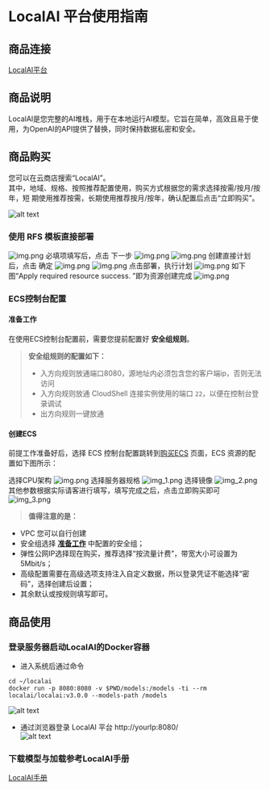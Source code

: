 # LocalAI 平台使用指南
## 商品连接
[LocalAI平台](https://marketplace.huaweicloud.com/hidden/contents/371db6c9-0fdb-469f-b096-61cfe61d7259#productid=OFFI1148937396495335424)

## 商品说明
LocalAI是您完整的AI堆栈，用于在本地运行AI模型。它旨在简单，高效且易于使用，为OpenAI的API提供了替换，同时保持数据私密和安全。

## 商品购买
您可以在云商店搜索“LocalAI”。<br>
其中，地域、规格、按照推荐配置使用，购买方式根据您的需求选择按需/按月/按年，短
期使用推荐按需，长期使用推荐按月/按年，确认配置后点击“立即购买”。

![alt text](./images/image.png)

### 使用 RFS 模板直接部署
![img.png](images/img1.png)
必填项填写后，点击 下一步
![img.png](images/img2.png)
![img.png](images/img3.png)
创建直接计划后，点击 确定
![img.png](images/img4.png)
![img.png](images/img5.png)
点击部署，执行计划
![img.png](images/img6.png)
如下图“Apply required resource success. ”即为资源创建完成
![img.png](images/img7.png)

### ECS控制台配置
#### 准备工作

在使用ECS控制台配置前，需要您提前配置好 **安全组规则**。

> **安全组规则的配置如下：**
> - 入方向规则放通端口8080，源地址内必须包含您的客户端ip，否则无法访问
> - 入方向规则放通 CloudShell 连接实例使用的端口 `22`，以便在控制台登录调试
> - 出方向规则一键放通

#### 创建ECS

前提工作准备好后，选择 ECS 控制台配置跳转到[购买ECS](https://support.huaweicloud.com/qs-ecs/ecs_01_0103.html) 页面，ECS 资源的配置如下图所示：

选择CPU架构
![img.png](images/img8.png)
选择服务器规格
![img_1.png](images/img_1.png)
选择镜像
![img_2.png](images/img_2.png)
其他参数根据实际请客进行填写，填写完成之后，点击立即购买即可
![img_3.png](images/img_3.png)


> **值得注意的是：**
- VPC 您可以自行创建
- 安全组选择 [**准备工作**](#准备工作) 中配置的安全组；
- 弹性公网IP选择现在购买，推荐选择“按流量计费”，带宽大小可设置为5Mbit/s；
- 高级配置需要在高级选项支持注入自定义数据，所以登录凭证不能选择“密码”，选择创建后设置；
- 其余默认或按规则填写即可。

 ## 商品使用
 ### 登录服务器启动LocalAI的Docker容器
- 进入系统后通过命令
```shell
cd ~/localai
docker run -p 8080:8080 -v $PWD/models:/models -ti --rm localai/localai:v3.0.0 --models-path /models
```
![alt text](./images/image.png)

- 通过浏览器登录 LocalAI 平台  http://yourIp:8080/  
![alt text](./images/image2.png)


### 下载模型与加载参考LocalAI手册
[LocalAI手册](https://localai.io/docs/getting-started/models/)
